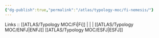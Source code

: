 ```yaml
---
{"dg-publish":true,"permalink":"/atlas/typology-moc/fi-nemesis/"}
---
```


Links :: [[ATLAS/Typology MOC/Fi\|Fi]] |  |  | 
[[ATLAS/Typology MOC/ENFJ\|ENFJ]]
[[ATLAS/Typology MOC/ESFJ\|ESFJ]]
